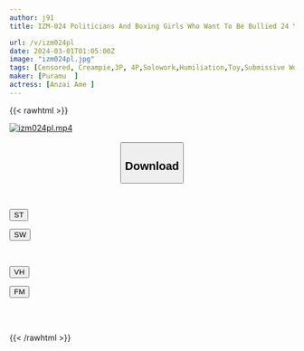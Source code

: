 ```yaml
---
author: j91
title: IZM-024 Politicians And Boxing Girls Who Want To Be Bullied 24 Young Lady, Young Lady, Your Body Is A Crime... Ten Anzai

url: /v/izm024pl
date: 2024-03-01T01:05:00Z
image: "izm024pl.jpg"
tags: [Censored, Creampie,3P, 4P,Solowork,Humiliation,Toy,Submissive Woman	]
maker: [Puramu  ]
actress: [Anzai Ame ]
---
```



{{< rawhtml >}}

<div class="video" data-videoid="DAo1a9av9KFkjrg">
    <a href="javascript:;">
        <img src="/v/izm024pl/izm024pl.jpg" width="WIDTH" height="HEIGHT" alt="izm024pl.mp4" loading="lazy">
    </a>
</div>

<script type="text/javascript" src="https://j91.asia/asset/on-demand-st.js"></script>

<br>
  <link rel="stylesheet" href="https://j91.asia/asset/bs5.css">
  
  <center>
  <button class="btn btn-primary" type="button" data-bs-toggle="collapse" data-bs-target=".multi-collapse" aria-expanded="false" aria-controls="multiCollapseExample1 multiCollapseExample2"><h2>Download</h2></button></center>
</p>
<div class="row">
  <div class="col">
    <div class="collapse multi-collapse" id="multiCollapseExample1">
      <div class="card card-body">
	      	      <br>
<div class="buttons">  
<p><a href="https://streamtape.to/v/DAo1a9av9KFkjrg" target="_blank"><button class="btn-hover color-3"><i class="fa fa-download"></i> ST</button></a></p>
<p><a href="https://cdnwish.com/z8hvsdokz5wm" target="_blank"><button class="btn-hover color-2"><i class="fa fa-download"></i> SW</button></a></p></div>
    </div>
  </div>
</div>
  <div class="col">
    <div class="collapse multi-collapse" id="multiCollapseExample2">
      <div class="card card-body">
	      <br>
<div class="buttons">
<p><a href="https://vidhidepro.com/f/7wu6juoke80g"><button class="btn-hover color-9"><i class="fa fa-download"></i> VH</button></a></p>
<p><a href="https://filemoon.sx/d/bzd0j2xcuc7d"><button class="btn-hover color-8"><i class="fa fa-download"></i> FM</button></a></p></div>
<br><br>
      </div>
    </div>
  </div>
</div>

{{< /rawhtml >}}
